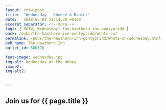 ```yaml
---
layout: rotw-post
title:  "Wednesday - Cheese & Banter"
date:   2018-05-02 12:14:30 +0100
excerpt_separator: <!--more-->
tags: [ ROTW, Wednesday, the-hawthorn-inn-pontypridd ]
back: /pubs/the-hawthorn-inn-pontypridd/whats-on/
permalink: /pubs/the-hawthorn-inn-pontypridd/whats-on/wednesday.html
pub_name: The Hawthorn Inn
outlet_id: 680178

feat-image: wednesday.jpg
img-alt: Wednesday at the Abbey
image2:
img-alt2:


---
```


<h2>Join us for {{ page.title }}</h2>